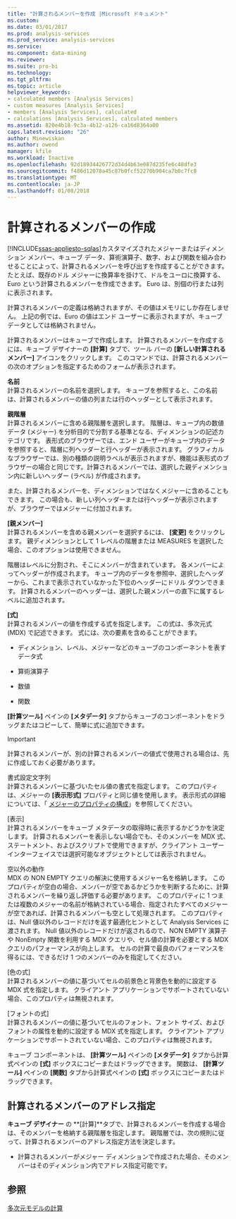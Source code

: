 ```yaml
---
title: "計算されるメンバーを作成 |Microsoft ドキュメント"
ms.custom: 
ms.date: 03/01/2017
ms.prod: analysis-services
ms.prod_service: analysis-services
ms.service: 
ms.component: data-mining
ms.reviewer: 
ms.suite: pro-bi
ms.technology: 
ms.tgt_pltfrm: 
ms.topic: article
helpviewer_keywords:
- calculated members [Analysis Services]
- custom measures [Analysis Services]
- members [Analysis Services], calculated
- calculations [Analysis Services], calculated members
ms.assetid: 820e4b18-9c3a-4b12-a126-ca16d8364a00
caps.latest.revision: "26"
author: Minewiskan
ms.author: owend
manager: kfile
ms.workload: Inactive
ms.openlocfilehash: 92d18934426772d34d4b63e087d235fe6c48dfe3
ms.sourcegitcommit: f486d12078a45c87b0fcf52270b904ca7b0c7fc8
ms.translationtype: MT
ms.contentlocale: ja-JP
ms.lasthandoff: 01/08/2018
---
```

# <a name="create-calculated-members"></a>計算されるメンバーの作成
[!INCLUDE[ssas-appliesto-sqlas](../../includes/ssas-appliesto-sqlas.md)]カスタマイズされたメジャーまたはディメンション メンバー、キューブ データ、算術演算子、数字、および関数を組み合わせることによって、計算されるメンバーを呼び出すを作成することができます。 たとえば、既存のドル メジャーに換算率を掛けて、ドルをユーロに換算する、Euro という計算されるメンバーを作成できます。 Euro は、別個の行または列に表示されます。  
  
 計算されるメンバーの定義は格納されますが、その値はメモリにしか存在しません。 上記の例では、Euro の値はエンド ユーザーに表示されますが、キューブ データとしては格納されません。  
  
 計算されるメンバーはキューブで作成します。 計算されるメンバーを作成するには、キューブ デザイナーの **[計算]** タブで、ツール バーの **[新しい計算されるメンバー]** アイコンをクリックします。 このコマンドでは、計算されるメンバーの次のオプションを指定するためのフォームが表示されます。  
  
 **名前**  
 計算されるメンバーの名前を選択します。 キューブを参照すると、この名前は、計算されるメンバーの値の列または行のヘッダーとして表示されます。  
  
 **親階層**  
 計算されるメンバーに含める親階層を選択します。 階層は、キューブ内の数値データ (メジャー) を分析目的で分割する基準となる、ディメンションの記述カテゴリです。 表形式のブラウザーでは、エンド ユーザーがキューブ内のデータを参照すると、階層に列ヘッダーと行ヘッダーが表示されます。 グラフィカルなブラウザーでは、別の種類の説明ラベルが表示されますが、機能は表形式のブラウザーの場合と同じです。計算されるメンバーでは、選択した親ディメンション内に新しいヘッダー (ラベル) が作成されます。  
  
 また、計算されるメンバーを、ディメンションではなくメジャーに含めることもできます。 この場合も、新しい列ヘッダーまたは行ヘッダーが表示されますが、ブラウザーではメジャーに付加されます。  
  
 **[親メンバー]**  
 計算されるメンバーを含める親メンバーを選択するには、 **[変更]** をクリックします。 親ディメンションとして 1 レベルの階層または MEASURES を選択した場合、このオプションは使用できません。  
  
 階層はレベルに分割され、そこにメンバーが含まれています。 各メンバーによってヘッダーが作成されます。 キューブ内のデータを参照中、選択したヘッダーから、これまで表示されていなかった下位のヘッダーにドリル ダウンできます。 計算されるメンバーのヘッダーは、選択した親メンバーの直下に属するレベルに追加されます。  
  
 **[式]**  
 計算されるメンバーの値を作成する式を指定します。 この式は、多次元式 (MDX) で記述できます。 式には、次の要素を含めることができます。  
  
-   ディメンション、レベル、メジャーなどのキューブのコンポーネントを表すデータ式  
  
-   算術演算子  
  
-   数値  
  
-   関数  
  
 **[計算ツール]** ペインの **[メタデータ]** タブからキューブのコンポーネントをドラッグまたはコピーして、簡単に式に追加できます。  
  
> [!IMPORTANT]  
>  計算されるメンバーが、別の計算されるメンバーの値式で使用される場合は、先に作成しておく必要があります。  
  
 書式設定文字列  
 計算されるメンバーに基づいたセル値の書式を指定します。 このプロパティは、メジャーの **[表示形式]** プロパティと同じ値を使用します。 表示形式の詳細については、「 [メジャーのプロパティの構成](../../analysis-services/multidimensional-models/configure-measure-properties.md)」を参照してください。  
  
 [表示]  
 計算されるメンバーをキューブ メタデータの取得時に表示するかどうかを決定します。 計算されるメンバーを表示しない場合でも、そのメンバーを MDX 式、ステートメント、およびスクリプトで使用できますが、クライアント ユーザー インターフェイスでは選択可能なオブジェクトとしては表示されません。  
  
 空以外の動作  
 MDX の NON EMPTY クエリの解決に使用するメジャー名を格納します。 このプロパティが空白の場合、メンバーが空であるかどうかを判断するために、計算されるメンバーを繰り返し評価する必要があります。 このプロパティに 1 つまたは複数のメジャーの名前が格納されている場合、指定されたすべてのメジャーが空であれば、計算されるメンバーも空として処理されます。 このプロパティは、Null 値以外のレコードだけを返す最適化ヒントとして Analysis Services に渡されます。 Null 値以外のレコードだけが返されるので、NON EMPTY 演算子や NonEmpty 関数を利用する MDX クエリや、セル値の計算を必要とする MDX クエリのパフォーマンスが向上します。 セルの計算で最良のパフォーマンスを得るには、できるだけ 1 つのメンバーのみを指定してください。  
  
 [色の式]  
 計算されるメンバーの値に基づいてセルの前景色と背景色を動的に設定する MDX 式を指定します。 クライアント アプリケーションでサポートされていない場合、このプロパティは無視されます。  
  
 [フォントの式]  
 計算されるメンバーの値に基づいてセルのフォント、フォント サイズ、およびフォントの属性を動的に設定する MDX 式を指定します。 クライアント アプリケーションでサポートされていない場合、このプロパティは無視されます。  
  
 キューブ コンポーネントは、 **[計算ツール]** ペインの **[メタデータ]** タブから計算式ペインの **[式]** ボックスにコピーまたはドラッグできます。 関数は、 **[計算ツール]** ペインの **[関数]** タブから計算式ペインの **[式]** ボックスにコピーまたはドラッグできます。  
  
## <a name="addressing-calculated-members"></a>計算されるメンバーのアドレス指定  
 **キューブ デザイナー** の **[計算]**タブで、計算されるメンバーを作成する場合は、そのメンバーを格納する親階層を指定します。 親階層では、次の規則に従って、計算されるメンバーのアドレス指定方法を決定します。  
  
-   計算されるメンバーがメジャー ディメンションで作成された場合、そのメンバーはそのディメンション内でアドレス指定可能です。  
  
## <a name="see-also"></a>参照  
 [多次元モデルの計算](../../analysis-services/multidimensional-models/calculations-in-multidimensional-models.md)  
  
  
